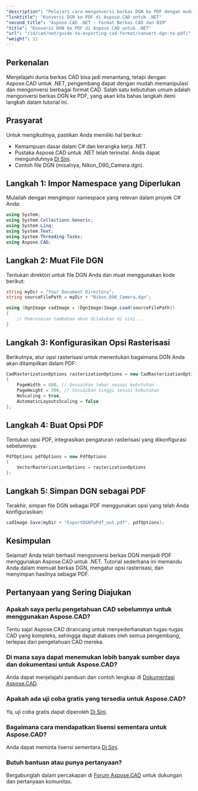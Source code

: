 ```yaml
---
"description": "Pelajari cara mengonversi berkas DGN ke PDF dengan mudah menggunakan pustaka Aspose.CAD yang canggih untuk .NET. Panduan langkah demi langkah ini dirancang untuk pengembang dari semua tingkatan."
"linktitle": "Konversi DGN ke PDF di Aspose.CAD untuk .NET"
"second_title": "Aspose.CAD .NET - Format Berkas CAD dan BIM"
"title": "Konversi DGN ke PDF di Aspose.CAD untuk .NET"
"url": "/id/cad/net/guide-to-exporting-cad-format/convert-dgn-to-pdf/"
"weight": 12
---
```


## Perkenalan

Menjelajahi dunia berkas CAD bisa jadi menantang, tetapi dengan Aspose.CAD untuk .NET, pengembang dapat dengan mudah memanipulasi dan mengonversi berbagai format CAD. Salah satu kebutuhan umum adalah mengonversi berkas DGN ke PDF, yang akan kita bahas langkah demi langkah dalam tutorial ini.

## Prasyarat

Untuk mengikutinya, pastikan Anda memiliki hal berikut:

- Kemampuan dasar dalam C# dan kerangka kerja .NET.
- Pustaka Aspose.CAD untuk .NET telah terinstal. Anda dapat mengunduhnya [Di Sini](https://releases.aspose.com/cad/net/).
- Contoh file DGN (misalnya, Nikon_D90_Camera.dgn). 

## Langkah 1: Impor Namespace yang Diperlukan

Mulailah dengan mengimpor namespace yang relevan dalam proyek C# Anda:

```csharp
using System;
using System.Collections.Generic;
using System.Linq;
using System.Text;
using System.Threading.Tasks;
using Aspose.CAD;
```

## Langkah 2: Muat File DGN

Tentukan direktori untuk file DGN Anda dan muat menggunakan kode berikut:

```csharp
string myDir = "Your Document Directory";
string sourceFilePath = myDir + "Nikon_D90_Camera.dgn";

using (DgnImage cadImage = (DgnImage)Image.Load(sourceFilePath))
{
    // Pemrosesan tambahan akan dilakukan di sini...
}
```

## Langkah 3: Konfigurasikan Opsi Rasterisasi

Berikutnya, atur opsi rasterisasi untuk menentukan bagaimana DGN Anda akan ditampilkan dalam PDF:

```csharp
CadRasterizationOptions rasterizationOptions = new CadRasterizationOptions
{
    PageWidth = 600, // Sesuaikan lebar sesuai kebutuhan
    PageHeight = 300, // Sesuaikan tinggi sesuai kebutuhan
    NoScaling = true,
    AutomaticLayoutsScaling = false
};
```

## Langkah 4: Buat Opsi PDF

Tentukan opsi PDF, integrasikan pengaturan rasterisasi yang dikonfigurasi sebelumnya:

```csharp
PdfOptions pdfOptions = new PdfOptions
{
    VectorRasterizationOptions = rasterizationOptions
};
```

## Langkah 5: Simpan DGN sebagai PDF

Terakhir, simpan file DGN sebagai PDF menggunakan opsi yang telah Anda konfigurasikan:

```csharp
cadImage.Save(myDir + "ExportDGNToPdf_out.pdf", pdfOptions);
```

## Kesimpulan

Selamat! Anda telah berhasil mengonversi berkas DGN menjadi PDF menggunakan Aspose.CAD untuk .NET. Tutorial sederhana ini memandu Anda dalam memuat berkas DGN, mengatur opsi rasterisasi, dan menyimpan hasilnya sebagai PDF.

## Pertanyaan yang Sering Diajukan

### Apakah saya perlu pengetahuan CAD sebelumnya untuk menggunakan Aspose.CAD?  
Tentu saja! Aspose.CAD dirancang untuk menyederhanakan tugas-tugas CAD yang kompleks, sehingga dapat diakses oleh semua pengembang, terlepas dari pengetahuan CAD mereka.

### Di mana saya dapat menemukan lebih banyak sumber daya dan dokumentasi untuk Aspose.CAD?  
Anda dapat menjelajahi panduan dan contoh lengkap di [Dokumentasi Aspose.CAD](https://reference.aspose.com/cad/net/).

### Apakah ada uji coba gratis yang tersedia untuk Aspose.CAD?  
Ya, uji coba gratis dapat diperoleh [Di Sini](https://releases.aspose.com/).

### Bagaimana cara mendapatkan lisensi sementara untuk Aspose.CAD?  
Anda dapat meminta lisensi sementara [Di Sini](https://purchase.conholdate.com/temporary-license/).

### Butuh bantuan atau punya pertanyaan?  
Bergabunglah dalam percakapan di [Forum Aspose.CAD](https://forum.aspose.com/c/cad/19) untuk dukungan dan pertanyaan komunitas.